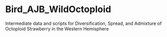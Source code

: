 # Bird_AJB_WildOctoploid
Intermediate data and scripts for Diversification, Spread, and Admixture of Octoploid Strawberry in the Western Hemisphere
